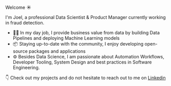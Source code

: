 Welcome ☀️

I'm Joel, a professional Data Scientist & Product Manager currently working in fraud detection.

- 👨‍💻 In my day job, I provide business value from data by building Data Pipelines and deploying Machine Learning models
- 📦 Staying up-to-date with the community, I enjoy developing open-source packages and applications
- ⚙️ Besides Data Science, I am passionate about Automation Workflows, Developer Tooling, System Design and best practices in Software Engineering.

👇 Check out my projects and do not hesitate to reach out to me on [Linkedin](https://www.linkedin.com/in/joelbeck07)

